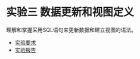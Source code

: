 # 实验三 数据更新和视图定义

理解和掌握采用SQL语句来更新数据和建立视图的语法。

- [实验要求](https://github.com/Charles-T-T/Database-Intro/blob/master/labs/lab3/docs/requirements.md)
- [实验报告](https://github.com/Charles-T-T/Database-Intro/blob/master/labs/lab3/docs/report.pdf)